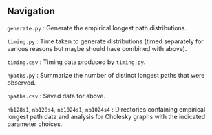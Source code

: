## Navigation

`generate.py` : Generate the empirical longest path distributions. 

`timing.py` : Time taken to generate distributions (timed separately for various reasons but maybe should have combined with above). 

`timing.csv` : Timing data produced by `timing.py`. 

`npaths.py` : Summarize the number of distinct longest paths that were observed.

`npaths.csv` : Saved data for above.

`nb128s1`, `nb128s4`, `nb1024s1`, `nb1024s4` : Directories containing empirical longest path data and analysis for Cholesky graphs with the indicated parameter choices.


 
 



